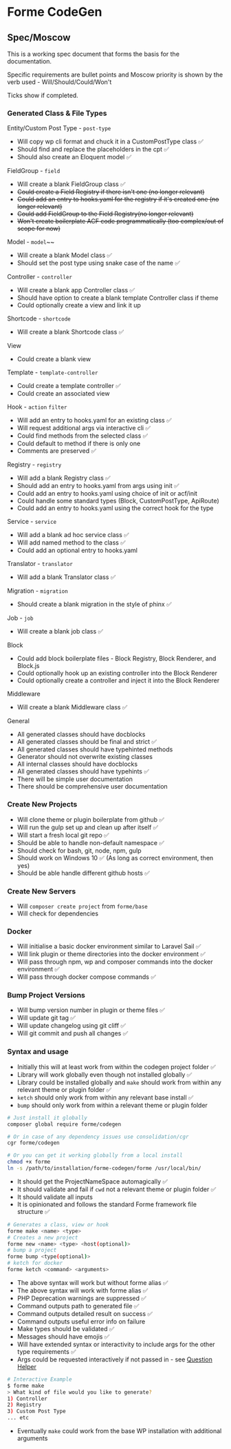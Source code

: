 # Forme CodeGen

## Spec/Moscow

This is a working spec document that forms the basis for the documentation.

Specific requirements are bullet points and Moscow priority is shown by the verb used - Will/Should/Could/Won't

Ticks show if completed.

### Generated Class & File Types

Entity/Custom Post Type - `post-type`

- Will copy wp cli format and chuck it in a CustomPostType class ✅
- Should find and replace the placeholders in the cpt ✅
- Should also create an Eloquent model ✅

FieldGroup - `field`

- Will create a blank FieldGroup class ✅
- ~~Could create a Field Registry if there isn't one (no longer relevant)~~
- ~~Could add an entry to hooks.yaml for the registry if it's created one (no longer relevant)~~
- ~~Could add FieldGroup to the Field Registry(no longer relevant)~~
- ~~Won't create boilerplate ACF code programmatically (too complex/out of scope for now)~~

Model - `model`~~

- Will create a blank Model class ✅
- Should set the post type using snake case of the name ✅

Controller - `controller`

- Will create a blank app Controller class ✅
- Should have option to create a blank template Controller class if theme
- Could optionally create a view and link it up

Shortcode - `shortcode`

- Will create a blank Shortcode class ✅

View

- Could create a blank view

Template - `template-controller`

- Could create a template controller ✅
- Could create an associated view

Hook - `action` `filter`

- Will add an entry to hooks.yaml for an existing class ✅
- Will request additional args via interactive cli ✅
- Could find methods from the selected class ✅
- Could default to method if there is only one
- Comments are preserved ✅

Registry - `registry`

- Will add a blank Registry class ✅
- Should add an entry to hooks.yaml from args using init ✅
- Could add an entry to hooks.yaml using choice of init or acf/init
- Could handle some standard types (Block, CustomPostType, ApiRoute)
- Could add an entry to hooks.yaml using the correct hook for the type

Service - `service`

- Will add a blank ad hoc service class ✅
- Will add named method to the class ✅
- Could add an optional entry to hooks.yaml

Translator - `translator`

- Will add a blank Translator class ✅

Migration - `migration`
- Should create a blank migration in the style of phinx ✅

Job - `job`
- Will create a blank job class ✅

Block

- Could add block boilerplate files - Block Registry, Block Renderer, and Block.js
- Could optionally hook up an existing controller into the Block Renderer
- Could optionally create a controller and inject it into the Block Renderer

Middleware
- Will create a blank Middleware class ✅

General

- All generated classes should have docblocks
- All generated classes should be final and strict ✅
- All generated classes should have typehinted methods
- Generator should not overwrite existing classes
- All internal classes should have docblocks
- All generated classes should have typehints ✅
- There will be simple user documentation
- There should be comprehensive user documentation


### Create New Projects

- Will clone theme or plugin boilerplate from github ✅
- Will run the gulp set up and clean up after itself ✅
- Will start a fresh local git repo ✅
- Should be able to handle non-default namespace ✅
- Should check for bash, git, node, npm, gulp
- Should work on Windows 10 ✅ (As long as correct environment, then yes)
- Should be able handle different github hosts ✅

### Create New Servers

- Will `composer create project` from `forme/base`
- Will check for dependencies

### Docker

- Will initialise a basic docker environment similar to Laravel Sail ✅
- Will link plugin or theme directories into the docker environment ✅
- Will pass through npm, wp and composer commands into the docker environment ✅
- Will pass through docker compose commands ✅

### Bump Project Versions

- Will bump version number in plugin or theme files ✅
- Will update git tag ✅
- Will update changelog using git cliff ✅
- Will git commit and push all changes ✅

### Syntax and usage

- Initially this will at least work from within the codegen project folder ✅
- Library will work globally even though not installed globally ✅
- Library could be installed globally and `make` should work from within any relevant theme or plugin folder ✅
- `ketch` should only work from within any relevant base install ✅
- `bump` should only work from within a relevant theme or plugin folder

```bash
# Just install it globally
composer global require forme/codegen

# Or in case of any dependency issues use consolidation/cgr
cgr forme/codegen

# Or you can get it working globally from a local install
chmod +x forme
ln -s /path/to/installation/forme-codegen/forme /usr/local/bin/
```

- It should get the ProjectNameSpace automagically ✅
- It should validate and fail if `cwd` not a relevant theme or plugin folder ✅
- It should validate all inputs
- It is opinionated and follows the standard Forme framework file structure ✅

```bash
# Generates a class, view or hook
forme make <name> <type>
# Creates a new project
forme new <name> <type> <host(optional)>
# bump a project
forme bump <type(optional)>
# ketch for docker
forme ketch <command> <arguments>
```

- The above syntax will work but without forme alias ✅
- The above syntax will work with forme alias ✅
- PHP Deprecation warnings are suppressed ✅
- Command outputs path to generated file ✅
- Command outputs detailed result on success ✅
- Command outputs useful error info on failure
- Make types should be validated ✅
- Messages should have emojis ✅
- Will have extended syntax or interactivity to include args for the other type requirements ✅
- Args could be requested interactively if not passed in - see [Question Helper](https://symfony.com/doc/current/components/console/helpers/questionhelper.html)

```bash
# Interactive Example
$ forme make
> What kind of file would you like to generate?
1) Controller
2) Registry
3) Custom Post Type
... etc
```

- Eventually `make` could work from the base WP installation with additional arguments

